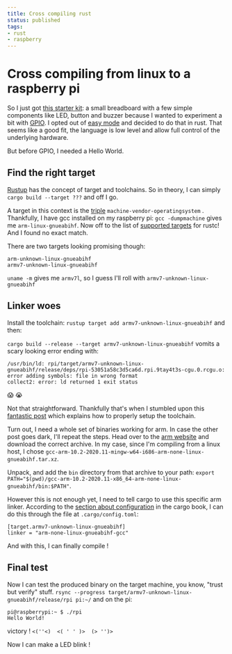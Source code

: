 ```yaml
---
title: Cross compiling rust
status: published
tags:
- rust
- raspberry
---
```


# Cross compiling from linux to a raspberry pi

So I just got [this starter kit](https://camjam.me/?page_id=236): a small breadboard with a few simple components like LED, button and buzzer because I wanted to experiment a bit with [GPIO](https://en.wikipedia.org/wiki/General-purpose_input/output).
I opted out of [easy mode](https://pypi.org/project/gpiozero/) and decided to do that in rust. That seems like a good fit, the language is low level and allow full control of the underlying hardware.

But before GPIO, I needed a Hello World.


## Find the right target
[Rustup](https://rustup.rs/) has the concept of target and toolchains. So in theory, I can simply `cargo build --target ???` and off I go.

A target in this context is the [triple](https://wiki.osdev.org/Target_Triplet) `machine-vendor-operatingsystem`
. Thankfully, I have gcc installed on my raspberry pi: `gcc -dumpmachine` gives me `arm-linux-gnueabihf`.
Now off to the list of [supported targets](https://doc.rust-lang.org/nightly/rustc/platform-support.html) for rustc! And I found no exact match.

There are two targets looking promising though:
```
arm-unknown-linux-gnueabihf
armv7-unknown-linux-gnueabihf
```

`uname -m` gives me `armv7l`, so I guess I'll roll with `armv7-unknown-linux-gnueabihf`


## Linker woes

Install the toolchain: `rustup target add armv7-unknown-linux-gnueabihf` and then:

`cargo build --release --target armv7-unknown-linux-gnueabihf` vomits a scary looking error ending with:

```
/usr/bin/ld: rpi/target/armv7-unknown-linux-gnueabihf/release/deps/rpi-53051a58c3d5ca6d.rpi.9tay4t3s-cgu.0.rcgu.o: error adding symbols: file in wrong format
collect2: error: ld returned 1 exit status
```

😱 😭

Not that straightforward. Thankfully that's when I stumbled upon this [fantastic post](https://chacin.dev/blog/cross-compiling-rust-for-the-raspberry-pi/) which explains how to properly setup the toolchain.

Turn out, I need a whole set of binaries working for arm. In case the other post goes dark, I'll repeat the steps.
Head over to the [arm website](https://developer.arm.com/tools-and-software/open-source-software/developer-tools/gnu-toolchain/gnu-a/downloads) and download the correct archive. In my case, since I'm compiling from a linux host, I chose `gcc-arm-10.2-2020.11-mingw-w64-i686-arm-none-linux-gnueabihf.tar.xz`.

Unpack, and add the `bin` directory from that archive to your path: `export PATH="$(pwd)/gcc-arm-10.2-2020.11-x86_64-arm-none-linux-gnueabihf/bin:$PATH"`.

However this is not enough yet, I need to tell cargo to use this specific arm linker. According to the [section about configuration](https://doc.rust-lang.org/cargo/reference/config.html) in the cargo book, I can do this through the file at `.cargo/config.toml`:

```
[target.armv7-unknown-linux-gnueabihf]
linker = "arm-none-linux-gnueabihf-gcc"
```

And with this, I can finally compile !

## Final test
Now I can test the produced binary on the target machine, you know, "trust but verify" stuff.
`rsync --progress target/armv7-unknown-linux-gnueabihf/release/rpi pi:~/` and on the pi:

```
pi@raspberrypi:~ $ ./rpi
Hello World!
```

victory !
`<(''<)  <( ' ' )>  (> '')>`

Now I can make a LED blink !
